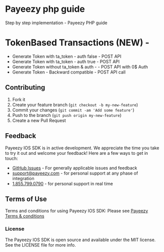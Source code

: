 # Payeezy php guide

Step by step implementation - Payeezy PHP guide 

# TokenBased Transactions (NEW) - 
*	Generate Token with ta_token - auth false - POST API
*	Generate Token with ta_token - auth true - POST API
*	Generate Token without  ta_token & auth -  - POST API with 0$ Auth
*	Generate Token - Backward compatible -  POST API call

## Contributing

1. Fork it 
2. Create your feature branch (`git checkout -b my-new-feature`)
3. Commit your changes (`git commit -am 'Add some feature'`)
4. Push to the branch (`git push origin my-new-feature`)
5. Create a new Pull Request  


## Feedback

Payeezy IOS SDK is in active development. We appreciate the time you take to try it out and welcome your feedback!
Here are a few ways to get in touch:
* [GitHub Issues](https://github.com/payeezy/payeezy/issues) - For generally applicable issues and feedback
* support@payeezy.com - for personal support at any phase of integration
* [1.855.799.0790](tel:+18557990790)  - for personal support in real time 

## Terms of Use

Terms and conditions for using Payeezy IOS SDK: Please see [Payeezy Terms & conditions](https://developer.payeezy.com/terms-use)
 
### License
The Payeezy IOS SDK is open source and available under the MIT license. See the LICENSE file for more info.
